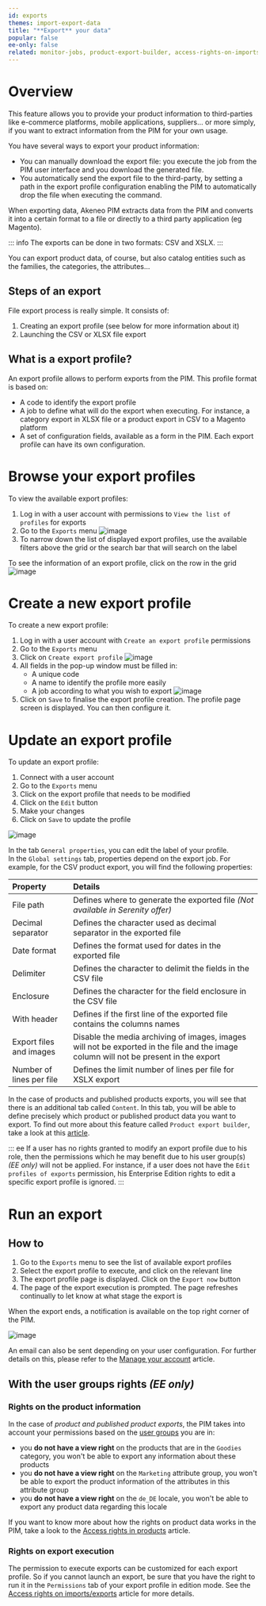 ```yaml
---
id: exports
themes: import-export-data
title: "**Export** your data"
popular: false
ee-only: false
related: monitor-jobs, product-export-builder, access-rights-on-imports-exports, imports
---
```


# Overview

This feature allows you to provide your product information to third-parties like e-commerce platforms, mobile applications, suppliers... or more simply, if you want to extract information from the PIM for your own usage.

You have several ways to export your product information:
- You can manually download the export file: you execute the job from the PIM user interface and you download the generated file.
- You automatically send the export file to the third-party, by setting a path in the export profile configuration enabling the PIM to automatically drop the file when executing the command.

When exporting data, Akeneo PIM extracts data from the PIM and converts it into a certain format to a file or directly to a third party application (eg Magento).

::: info
The exports can be done in two formats: CSV and XSLX.
:::

You can export product data, of course, but also catalog entities such as the families, the categories, the attributes...

## Steps of an export
File export process is really simple. It consists of:
1.  Creating an export profile (see below for more information about it)
1.  Launching the CSV or XLSX file export

## What is a export profile?
An export profile allows to perform exports from the PIM. This profile format is based on:
- A code to identify the export profile
- A job to define what will do the export when executing. For instance, a category export in XLSX file or a product export in CSV to a Magento platform
- A set of configuration fields, available as a form in the PIM. Each export profile can have its own configuration.

# Browse your export profiles

To view the available export profiles:
1.  Log in with a user account with permissions to `View the list of profiles` for exports
1.  Go to the `Exports` menu
![image](../img/Exports_Mainpage.png)
1.  To narrow down the list of displayed export profiles, use the available filters above the grid or the search bar that will search on the label

To see the information of an export profile, click on the row in the grid
![image](../img/Exports_Mainpage2.png)

# Create a new export profile

To create a new export profile:
1.  Log in with a user account with `Create an export profile` permissions
1.  Go to the `Exports` menu
1.  Click on `Create export profile`
![image](../img/Exports_MainpageCreateExportProfile.png)
1.  All fields in the pop-up window must be filled in:
    - A unique code
    - A name to identify the profile more easily
    - A job according to what you wish to export
![image](../img/Exports_CreateExportProfile1.png)
1.  Click on `Save` to finalise the export profile creation. The profile page screen is displayed. You can then configure it.

# Update an export profile

To update an export profile:
1.  Connect with a user account
1.  Go to the `Exports` menu
1.  Click on the export profile that needs to be modified
1.  Click on the `Edit` button
1.  Make your changes
1.  Click on `Save` to update the profile

![image](../img/Exports_Edit.png)

In the tab `General properties`, you can edit the label of your profile.  
In the `Global settings` tab, properties depend on the export job. For example, for the CSV product export, you will find the following properties:

| Property            | Details   |
|:--------------------|:----------|
| File path       | Defines where to generate the exported file _(Not available in Serenity offer)_ |
| Decimal separator  | Defines the character used as decimal separator in the exported file |
| Date format        | Defines the format used for dates in the exported file |
| Delimiter     | Defines the character to delimit the fields in the CSV file |
| Enclosure   | Defines the character for the field enclosure in the CSV file |
| With header             | Defines if the first line of the exported file contains the columns names     |
| Export files and images | Disable the media archiving of images, images will not be exported in the file and the image column will not be present in the export |
| Number of lines per file | Defines the limit number of lines per file for XSLX export |

In the case of products and published products exports, you will see that there is an additional tab called `Content`. In this tab, you will be able to define precisely which product or published product data you want to export. To find out more about this feature called `Product export builder`, take a look at this [article](product-export-builder.html).

::: ee
If a user has no rights granted to modify an export profile due to his role, then the permissions which he may benefit due to his user group(s) _(EE only)_ will not be applied. For instance, if a user does not have the `Edit profiles of exports` permission, his Enterprise Edition rights to edit a specific export profile is ignored.
:::

# Run an export

## How to
1.  Go to the `Exports` menu to see the list of available export profiles
1.  Select the export profile to execute, and click on the relevant line
1.  The export profile page is displayed. Click on the `Export now` button
1.  The page of the export execution is prompted. The page refreshes continually to let know at what stage the export is

When the export ends, a notification is available on the top right corner of the PIM.

![image](../img/Exports_ExportProcess.gif)

An email can also be sent depending on your user configuration. For further details on this, please refer to the [Manage your account](manage-your-account.html) article.

## With the user groups rights _(EE only)_

### Rights on the product information
In the case of *product and published product exports*, the PIM takes into account your permissions based on the [user groups](what-is-a-user-group.html) you are in:
- you **do not have a view right** on the products that are in the `Goodies` category, you won't be able to export any information about these products
- you **do not have a view right** on the `Marketing` attribute group, you won't be able to export the product information of the attributes in this attribute group
- you **do not have a view right** on the `de_DE` locale, you won't be able to export any product data regarding this locale

If you want to know more about how the rights on product data works in the PIM, take a look to the [Access rights in products](access-rights-on-products.html) article.

### Rights on export execution
The permission to execute exports can be customized for each export profile. So if you cannot launch an export, be sure that you have the right to run it in the `Permissions` tab of your export profile in edition mode. See the [Access rights on imports/exports](access-rights-on-imports-exports.html) article for more details.
